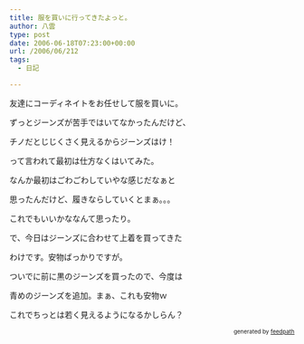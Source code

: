 ```yaml
---
title: 服を買いに行ってきたよっと。
author: 八雲
type: post
date: 2006-06-18T07:23:00+00:00
url: /2006/06/212
tags:
  - 日記

---
```

友達にコーディネイトをお任せして服を買いに。
  
ずっとジーンズが苦手ではいてなかったんだけど、
  
チノだとじじくさく見えるからジーンズはけ！
  
って言われて最初は仕方なくはいてみた。

なんか最初はごわごわしていやな感じだなぁと
  
思ったんだけど、履きならしていくとまぁ。。。
  
これでもいいかななんて思ったり。

で、今日はジーンズに合わせて上着を買ってきた
  
わけです。安物ばっかりですが。
  
ついでに前に黒のジーンズを買ったので、今度は
  
青めのジーンズを追加。まぁ、これも安物ｗ
  
これでちっとは若く見えるようになるかしらん？<!--
feedpath info start
-->

<div style="text-align: right; font-size: 10px;">
  &nbsp;&nbsp;<span>generated by <a href="http://feedpath.jp">feedpath</a></span>
</div>

<!--
feedpath info end
-->

